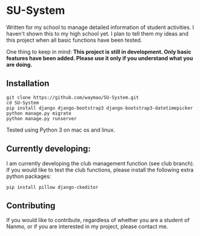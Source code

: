 # SU-System
Written for my school to manage detailed information of student activities.
I haven't shown this to my high school yet. I plan to tell them my ideas and this project when all basic functions have been tested.

One thing to keep in mind: **This project is still in development. Only basic features have been added. Please use it only if you understand what you are doing.**

## Installation
```
git clone https://github.com/waymao/SU-System.git
cd SU-System
pip install django django-bootstrap3 django-bootstrap3-datetimepicker
python manage.py migrate
python manage.py runserver
```
Tested using Python 3 on mac os and linux.

## Currently developing:
I am currently developing the club management function (see club branch). If you would like to test the club functions, please install the following extra python packages:
```
pip install pillow django-ckeditor
```

## Contributing
If you would like to contribute, regardless of whether you are a student of Nanmo, or if you are interested in my project, please contact me.
